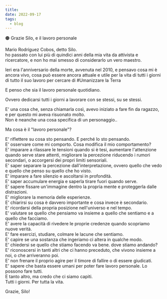 ```yaml
---
title: 
date: 2022-09-17
tags:
  - blog
---
```


🟠 Grazie Silo, e il lavoro personale  
  
Mario Rodríguez Cobos, detto Silo.  
ho passato con lui più di quindici anni della mia vita da attivista e ricercatore, e non ho mai smesso di considerarlo un vero maestro.  
  
Ieri era l'anniversario della morte, avvenuta nel 2010, e pensavo cosa mi è ancora vivo, cosa può essere ancora attuale e utile per la vita di tutti i giorni di tutto il suo lavoro per cercare di #Umanizzare la Terra  
  
E penso che sia il lavoro personale quotidiano.  
  
Ovvero dedicarsi tutti i giorni a lavorare con se stessi, su se stessi.  
  
E' una cosa che, senza chiamarla così, avevo iniziato a fare fin da ragazzo, e per questo mi aveva risuonato molto.  
Non è neanche una cosa specifica di un personaggio..  
  
Ma cosa è il "lavoro personale"?  
  
E' riflettere su cosa sto pensando. E perché lo sto pensando.  
E' osservare come mi comporto. Cosa modifica il mio comportamento?  
E' imparare a rilassare le tensioni quando si è tesi, aumentare l'attenzione quando serve stare attenti, migliorare la percezione riducendo i rumori secondari, o accorgersi dei propri limiti sensoriali.  
E' saper separare la percezione dall'interpretazione, ovvero quello che vedo e quello che penso su quello che ho visto.  
E' imparare a fare silenzio e ascoltarsi in profondità.  
E' saper accumulare energia e saperla tirare fuori quando serve.  
E' sapere fissare un'immagine dentro la propria mente e proteggerla dalle distrazioni.  
E' migliorare la memoria delle esperienze.  
E' chiarirsi su cosa è davvero importante e cosa invece è secondario.  
E' ricordarsi della propria posizione nell'universo e nel tempo.  
E' valutare se quello che pensiamo va insieme a quello che sentiamo e a quello che facciamo.  
E' avere la capacità di rivedere le proprie credenze quando scopriamo nuove verità.  
E' fare esercizi, studiare, colmare le lacune che sentiamo.  
E' capire se una sostanza che ingeriamo ci altera in qualche modo.  
E' chiedersi se quello che stiamo facendo va bene. dove stiamo andando?  
E' riconoscersi in tanti altri che ci hanno preceduto, che vivono insieme a noi, o che arriveranno poi.  
E' non frenare il proprio agire per il timore di fallire o di essere giudicati.  
E' sapere che basta essere umani per poter fare lavoro personale. Lo possono fare tutti.  
E tanto altro, ma credo che ci siamo capiti.  
Tutti i giorni. Per tutta la vita.  
  
Grazie, Silo!